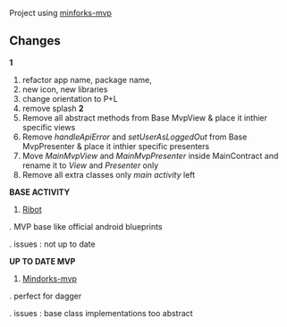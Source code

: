 Project using [minforks-mvp](https://github.com/MindorksOpenSource/android-mvp-architecture/tree/master/app/src/main/java/com/mindorks/framework/mvp/ui)

## Changes
**1**
1. refactor app name, package name,
2. new icon, new libraries
3. change orientation to P+L
4. remove splash
**2**
1. Remove all abstract methods from Base MvpView & place it inthier specific views
2. Remove *handleApiError* and *setUserAsLoggedOut* from Base MvpPresenter & place it inthier specific presenters
3. Move *MainMvpView* and *MainMvpPresenter* inside MainContract and rename it to *View* and *Presenter* only
4. Remove all extra classes only *main activity* left


**BASE ACTIVITY**

1. [Ribot](https://github.com/ribot/ribot-app-android/blob/master/app/src/main/java/io/ribot/app/ui/base/BaseActivity.java) 

. MVP base like official android blueprints

. issues : not up to date

**UP TO DATE MVP**

1. [Mindorks-mvp](https://github.com/MindorksOpenSource/android-mvp-architecture) 
    
. perfect for dagger

. issues : base class implementations too abstract
